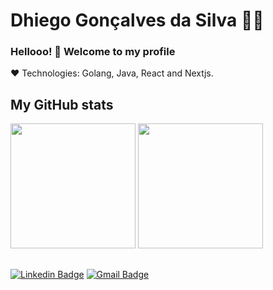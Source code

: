 # Dhiego Gonçalves da Silva :man_technologist:



### Hellooo! 👋 Welcome to my profile

:heart: Technologies: Golang, Java, React and Nextjs.

## My GitHub stats
<div>
  <img height="200em" src="https://github-readme-stats-sigma-five.vercel.app/api?username=dhiegogoncalves&show_icons=true&theme=tokyonight"/>
  <img height="200em" src="https://github-readme-stats.vercel.app/api/top-langs/?username=dhiegogoncalves&show_icons=true&theme=tokyonight&layout=compact"/>
</div>
 
 ##
 
[![Linkedin Badge](https://img.shields.io/badge/-LinkedIn-blue?style=flat-square&logo=Linkedin&logoColor=white&link=https://www.linkedin.com/in/dhiegogoncalves/)](https://www.linkedin.com/in/dhiegogoncalves/)
[![Gmail Badge](https://img.shields.io/badge/-Gmail-c14438?style=flat-square&logo=Gmail&logoColor=white&link=mailto:dhhiego@gmail.com)](mailto:dhhiego@gmail.com)
